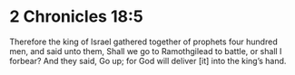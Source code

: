# 2 Chronicles 18:5

Therefore the king of Israel gathered together of prophets four hundred men, and said unto them, Shall we go to Ramothgilead to battle, or shall I forbear? And they said, Go up; for God will deliver [it] into the king’s hand.